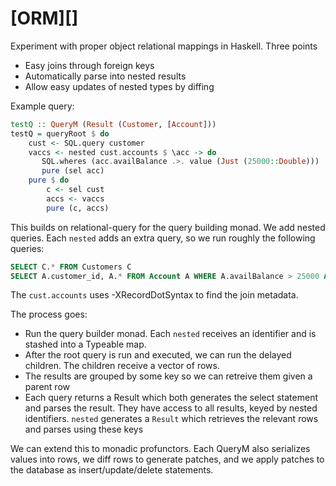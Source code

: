 # [ORM][]

Experiment with proper object relational mappings in Haskell. Three points

- Easy joins through foreign keys
- Automatically parse into nested results
- Allow easy updates of nested types by diffing

Example query:

```Haskell
testQ :: QueryM (Result (Customer, [Account]))
testQ = queryRoot $ do
    cust <- SQL.query customer
    vaccs <- nested cust.accounts $ \acc -> do
       SQL.wheres (acc.availBalance .>. value (Just (25000::Double))) 
       pure (sel acc)
    pure $ do
        c <- sel cust
        accs <- vaccs
        pure (c, accs)
```
This builds on relational-query for the query building monad. We add nested queries.
Each `nested` adds an extra query, so we run roughly the following queries:

```SQL
SELECT C.* FROM Customers C
SELECT A.customer_id, A.* FROM Account A WHERE A.availBalance > 25000 AND A.customer_id IN (?,?,?,...) 
```

The `cust.accounts` uses -XRecordDotSyntax to find the join metadata.

The process goes:

- Run the query builder monad. Each `nested` receives an identifier and is stashed into a Typeable map.
- After the root query is run and executed, we can run the delayed children. The children receive a vector of rows.
- The results are grouped by some key so we can retreive them given a parent row
- Each query returns a Result which both generates the select statement and parses the result. They have access to all results, keyed by nested identifiers. `nested` generates a `Result` which retrieves the relevant rows and parses using these keys


We can extend this to monadic profunctors. Each QueryM also serializes values into rows,  we diff rows to generate patches, and we apply patches to the database as insert/update/delete statements.
